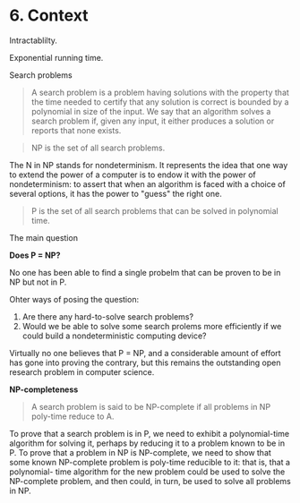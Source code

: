 # 6. Context

Intractablilty.

Exponential running time.

Search problems

> A search problem is a problem having solutions with the property that the time needed to certify that any solution is correct is bounded by a polynomial in size of the input. We say that an algorithm solves a search problem if, given any input, it either produces a solution or reports that none exists.

> NP is the set of all search problems.

The N in NP stands for nondeterminism. It represents the idea that one way to extend the power of a computer is to endow it with the power of nondeterminism: to assert that when an algorithm is faced with a choice of several options, it has the power to "guess" the right one.

> P is the set of all search problems that can be solved in polynomial time.

The main question

**Does P = NP?**

No one has been able to find a single probelm that can be proven to be in NP but not in P.

Ohter ways of posing the question:

1.  Are there any hard-to-solve search problems?
2.  Would we be able to solve some search prolems more efficiently if we could build a nondeterministic computing device?

Virtually no one believes that P = NP, and a considerable amount of effort has gone into proving the contrary, but this remains the outstanding open research problem in computer science.

**NP-completeness**

> A search problem is said to be NP-complete if all problems in NP poly-time reduce to A.

To prove that a search problem is in P, we need to exhibit a polynomial-time algorithm for solving it, perhaps by reducing it to a problem known to be in P. To prove that a problem in NP is NP-complete, we need to show that some known NP-complete problem is poly-time reducible to it: that is, that a polynomial- time algorithm for the new problem could be used to solve the NP-complete problem, and then could, in turn, be used to solve all problems in NP.
